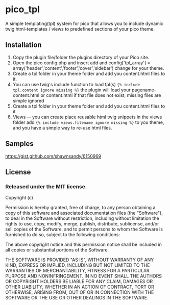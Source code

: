 pico_tpl
========

A simple templating(tpl) system for pico that allows you to include dynamic twig html-templates / views to predefined sections of your pico theme.

Installation
------------

1. Copy the plugin file/folder the plugins directory of your Pico site.
2. Open the pico config.php and insert add and config['tpl_array'] = array('header','content','footer','cover','sidebar') change for your theme.
3. Create a tpl folder in your theme folder and add you content.html files to it.
4. You can use twig's include function to load tpl(s) `{% include tpl.content ignore missing %}` the plugin will load your pagename-content.html or content.html if that file does not exist, missing files are simple ignored
5. Create a tpl folder in your theme folder and add you content.html files to it
6. Views -- you can create place reusable html twig snippets in the views folder add `{% include views.filename ignore missing %}` to you theme, and you have a simple way to re-use html files.

Samples
-------
https://gist.github.com/shawnsandy/6150969

License
-------

### Released under the MIT license.

Copyright (c) <year> <copyright holders>

Permission is hereby granted, free of charge, to any person obtaining a copy
of this software and associated documentation files (the "Software"), to deal
in the Software without restriction, including without limitation the rights
to use, copy, modify, merge, publish, distribute, sublicense, and/or sell
copies of the Software, and to permit persons to whom the Software is
furnished to do so, subject to the following conditions:

The above copyright notice and this permission notice shall be included in
all copies or substantial portions of the Software.

THE SOFTWARE IS PROVIDED "AS IS", WITHOUT WARRANTY OF ANY KIND, EXPRESS OR
IMPLIED, INCLUDING BUT NOT LIMITED TO THE WARRANTIES OF MERCHANTABILITY,
FITNESS FOR A PARTICULAR PURPOSE AND NONINFRINGEMENT. IN NO EVENT SHALL THE
AUTHORS OR COPYRIGHT HOLDERS BE LIABLE FOR ANY CLAIM, DAMAGES OR OTHER
LIABILITY, WHETHER IN AN ACTION OF CONTRACT, TORT OR OTHERWISE, ARISING FROM,
OUT OF OR IN CONNECTION WITH THE SOFTWARE OR THE USE OR OTHER DEALINGS IN
THE SOFTWARE.